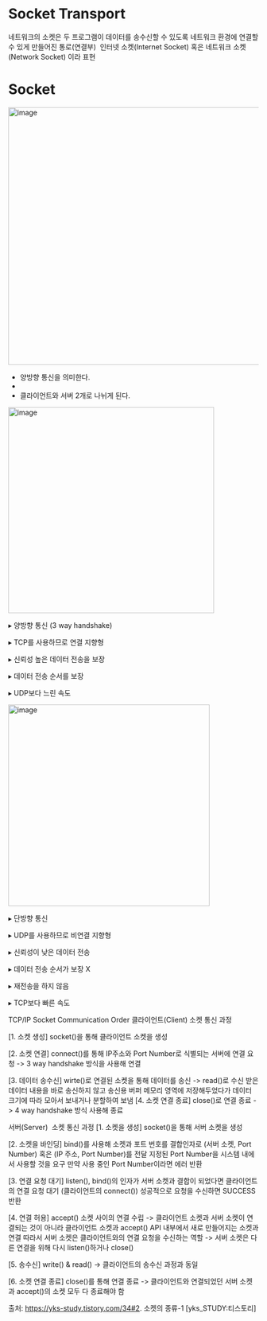 # Socket Transport 
네트워크의 소켓은 두 프로그램이 데이터를 송수신할 수 있도록 네트워크 환경에 연결할 수 있게 만들어진 통로(연결부)
 인터넷 소켓(Internet Socket) 혹은 네트워크 소켓(Network Socket) 이라 표현

# Socket 
<img width="518" alt="image" src="https://github.com/lee1234435/Transport/assets/133578714/9159de6b-f053-421c-9eb0-839ef5cd31d7">

- 양방향 통신을 의미한다.
- 
- 클라이언트와 서버 2개로 나뉘게 된다.

<img width="414" alt="image" src="https://github.com/lee1234435/Transport/assets/133578714/ac409452-7ad1-4996-8bbd-59029c9ffc8d">

▸ 양방향 통신 (3 way handshake)

▸ TCP를 사용하므로 연결 지향형

▸ 신뢰성 높은 데이터 전송을 보장

▸ 데이터 전송 순서를 보장

▸ UDP보다 느린 속도

<img width="405" alt="image" src="https://github.com/lee1234435/Transport/assets/133578714/605cdaf7-aeca-413e-8971-02dbed6ef53f">


▸ 단방향 통신

▸ UDP를 사용하므로 비연결 지향형

▸ 신뢰성이 낮은 데이터 전송

▸ 데이터 전송 순서가 보장 X

▸ 재전송을 하지 않음

▸ TCP보다 빠른 속도


TCP/IP Socket Communication Order
클라이언트(Client) 소켓 통신 과정

[1. 소켓 생성] socket()을 통해 클라이언트 소켓을 생성

[2. 소켓 연결] connect()를 통해 IP주소와 Port Number로 식별되는 서버에 연결 요청 -> 3 way handshake 방식을 사용해 연결

[3. 데이터 송수신] wirte()로 연결된 소켓을 통해 데이터를 송신 -> read()로 수신 받은 데이터 내용을 바로 송신하지 않고 송신용 버퍼 메모리 영역에 저장해두었다가 데이터 크기에 따라 모아서 보내거나 분할하여 보냄
[4. 소켓 연결 종료] close()로 연결 종료 -> 4 way handshake 방식 사용해 종료

서버(Server)  소켓 통신 과정
[1. 소켓을 생성] socket()을 통해 서버 소켓을 생성

[2. 소켓을 바인딩] bind()를 사용해 소켓과 포트 번호를 결합인자로 (서버 소켓, Port Number) 혹은 (IP 주소, Port Number)를 전달 지정된 Port Number을 시스템 내에서 사용할 것을 요구 만약 사용 중인 Port Number이라면 에러 반환

[3. 연결 요청 대기] listen(), bind()의 인자가 서버 소켓과 결합이 되었다면 클라이언트의 연결 요청 대기 (클라이언트의 connect()) 성공적으로 요청을 수신하면 SUCCESS 반환

[4. 연결 허용] accept() 소켓 사이의 연결 수립 -> 클라이언트 소켓과 서버 소켓이 연결되는 것이 아니라 클라이언트 소켓과 accept() API 내부에서 새로 만들어지는 소켓과 연결 따라서 서버 소켓은 클라이언트와의 연결 요청을 수신하는 역할 -> 서버 소켓은 다른 연결을 위해 다시 listen()하거나 close()

[5. 송수신] write() & read() -> 클라이언트의 송수신 과정과 동일

[6. 소켓 연결 종료] close()를 통해 연결 종료 -> 클라이언트와 연결되었던 서버 소켓과 accept()의 소켓 모두 다 종료해야 함

출처: https://yks-study.tistory.com/34#2. 소켓의 종류-1 [yks_STUDY:티스토리]
